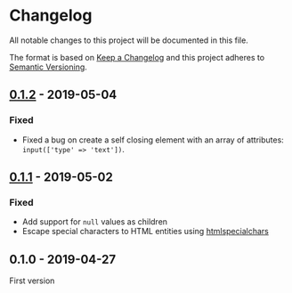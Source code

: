 # Changelog

All notable changes to this project will be documented in this file.

The format is based on [Keep a Changelog](http://keepachangelog.com/) 
and this project adheres to [Semantic Versioning](http://semver.org/).

## [0.1.2] - 2019-05-04
### Fixed
- Fixed a bug on create a self closing element with an array of attributes: `input(['type' => 'text'])`.

## [0.1.1] - 2019-05-02
### Fixed
- Add support for `null` values as children
- Escape special characters to HTML entities using [htmlspecialchars](https://php.net/htmlspecialchars)

## 0.1.0 - 2019-04-27
First version

[0.1.2]: https://github.com/oscarotero/html/compare/v0.1.1...v0.1.2
[0.1.1]: https://github.com/oscarotero/html/compare/v0.1.0...v0.1.1
